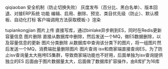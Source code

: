 qiqiaoban
    安全机制（防止切换失败）
		灰度发布（百分比、黑白名单）、版本回退、对接ERP系统
	功能
		编辑、启用、删除、预览、类目优先级（防止）、默认模板、自动化打标
	客户端调用方法获取模板-》渲染

tupiankongjian
	图片上传
		直接写库，通过binlake异步刷到ES，同时在Redis更新容量信息
	图片删除
		直接从数据库中删除，然后发送一个MQ，做ES数据删除，以及容量信息的更新
	图片分类删除
		从数据库中查询该分类下的图片，将一组图片然后发送一个MQ，消费端批量删除图片
	图片查询
		isv和商家端直接查询ES，为了防止isv查询量太大拖垮ES集群，导致商家端功能也不好用，后面单独为isv查询提供独立的ES
	后面由于图片数据量太大，后面做了数据库扩容操作，由8库扩为16库
	